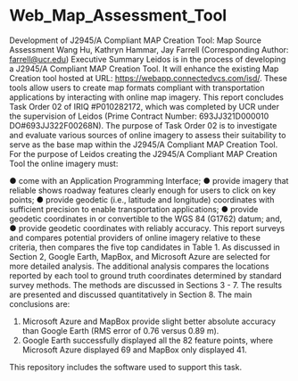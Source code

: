 # Web_Map_Assessment_Tool
Development of J2945/A Compliant MAP Creation Tool: Map Source Assessment
Wang Hu, Kathryn Hammar, Jay Farrell (Corresponding Author: farrell@ucr.edu)
Executive Summary
Leidos is in the process of developing a J2945/A Compliant MAP Creation Tool. It will enhance the existing Map Creation tool hosted at URL: https://webapp.connectedvcs.com/isd/. These tools allow users to create map formats compliant with transportation applications by interacting with online map imagery. 
This report concludes Task Order 02 of IRIQ #P010282172, which was completed by UCR under the supervision of Leidos (Prime Contract Number: 693JJ321D000010 DO#693JJ322F00268N). The purpose of Task Order 02 is to investigate and evaluate various sources of online imagery to assess their suitability to serve as the base map within the J2945/A Compliant MAP Creation Tool. 
For the purpose of Leidos creating the J2945/A Compliant MAP Creation Tool the online imagery must:

●	come with an Application Programming Interface;
●	provide imagery that reliable shows roadway features clearly enough for users to click on key points;
●	provide geodetic (i.e., latitude and longitude) coordinates with sufficient precision to enable transportation applications; 
●	provide geodetic coordinates in or convertible to the WGS 84 (G1762) datum; and,
●	provide geodetic coordinates with reliably accuracy.
This report surveys and compares potential providers of online imagery relative to these criteria, then compares the five top candidates in Table 1. As discussed in Section 2, Google Earth, MapBox, and Microsoft Azure are selected for more detailed analysis. 
The additional analysis compares the locations reported by each tool to ground truth coordinates determined by standard survey methods. The methods are discussed in Sections 3 - 7. The results are presented and discussed quantitatively in Section 8. 
The main conclusions are: 
1.	Microsoft Azure and MapBox provide slight better absolute accuracy than Google Earth (RMS error of 0.76 versus 0.89 m).
2.	Google Earth successfully displayed all the 82 feature points, where Microsoft Azure displayed 69 and MapBox only displayed 41.

This repository includes the software used to support this task. 
